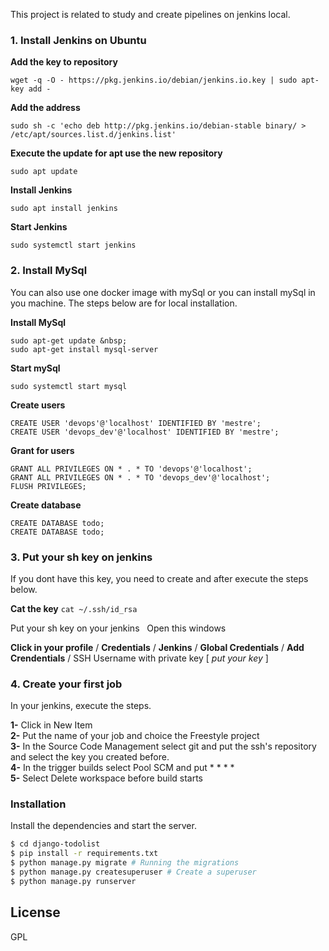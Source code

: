 This project is related to study and create pipelines on jenkins local.

###  1. Install Jenkins on Ubuntu

**Add the key to repository**

```
wget -q -O - https://pkg.jenkins.io/debian/jenkins.io.key | sudo apt-key add -
```

**Add the address** 

```
sudo sh -c 'echo deb http://pkg.jenkins.io/debian-stable binary/ > /etc/apt/sources.list.d/jenkins.list'
```

**Execute the update for apt use the new repository**

```sudo apt update```

**Install Jenkins**

```sudo apt install jenkins```

**Start Jenkins**

```sudo systemctl start jenkins```

### 2. Install MySql

You can also use one docker image with mySql or you can install mySql in you machine. The steps below are for local installation.

**Install MySql**

```
sudo apt-get update &nbsp;
sudo apt-get install mysql-server
```

**Start mySql**

```sudo systemctl start mysql```

**Create users**

```
CREATE USER 'devops'@'localhost' IDENTIFIED BY 'mestre';
CREATE USER 'devops_dev'@'localhost' IDENTIFIED BY 'mestre';
```

**Grant for users**

```
GRANT ALL PRIVILEGES ON * . * TO 'devops'@'localhost';
GRANT ALL PRIVILEGES ON * . * TO 'devops_dev'@'localhost';
FLUSH PRIVILEGES;
```

**Create database**

```
CREATE DATABASE todo;
CREATE DATABASE todo;
```

### 3. Put your sh key on jenkins

If you dont have this key, you need to create and after execute the steps below.

**Cat the key**
```cat ~/.ssh/id_rsa```

Put your sh key on your jenkins &nbsp;
Open this windows &nbsp;

**Click in your profile** / **Credentials** / **Jenkins** / **Global Credentials** / **Add Crendentials** / SSH Username with private key [ *put your key* ]


### 4. Create your first job
In your jenkins, execute the steps.

**1-** Click in New Item  
**2-** Put the name of your job and choice the Freestyle project  
**3-** In the Source Code Management select git and put the ssh's   repository and select the key you created before.  
**4-** In the trigger builds select Pool SCM and put * * * *  
**5-** Select Delete workspace before build starts  




### Installation

Install the dependencies and start the server.

```sh
$ cd django-todolist
$ pip install -r requirements.txt
$ python manage.py migrate # Running the migrations
$ python manage.py createsuperuser # Create a superuser
$ python manage.py runserver
```




License
----

GPL
